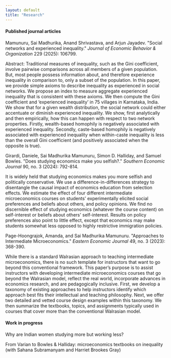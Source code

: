 ```yaml
---
layout: default
title: "Research"
---
```


#### Published journal articles 


Mamunuru, Sai Madhurika, Anand Shrivastava, and Arjun Jayadev. "Social networks and experienced inequality." *Journal of Economic Behavior & Organization* 229 (2025): 106799.

Abstract: Traditional measures of inequality, such as the Gini coefficient, involve pairwise comparisons across all members of a given population. But, most people possess information about, and therefore experience inequality in comparison to, only a subset of the population. In this paper, we provide simple axioms to describe inequality as experienced in social networks. We propose an index to measure aggregate experienced inequality that is consistent with these axioms. We then compute the Gini coefficient and ‘experienced inequality’ in 75 villages in Karnataka, India. We show that for a given wealth distribution, the social network could either accentuate or diminish experienced inequality. We show, first analytically and then empirically, how this can happen with respect to two network properties. Firstly, wealth-based homophily is negatively associated with experienced inequality. Secondly, caste-based homophily is negatively associated with experienced inequality when within-caste inequality is less than the overall Gini coefficient (and positively associated when the opposite is true).


Girardi, Daniele, Sai Madhurika Mamunuru, Simon D. Halliday, and Samuel Bowles. "Does studying economics make you selfish?." *Southern Economic Journal* 90, no. 3 (2024): 792-814.

It is widely held that studying economics makes you more selfish and politically conservative. We use a difference-in-differences strategy to disentangle the causal impact of economics education from selection effects. We estimate the effect of four different intermediate microeconomics courses on students' experimentally elicited social preferences and beliefs about others, and policy opinions. We find no discernible effect of studying economics (whatever the course content) on self-interest or beliefs about others' self-interest. Results on policy preferences also point to little effect, except that economics may make students somewhat less opposed to highly restrictive immigration policies.


Page-Hoongrajok, Amanda, and Sai Madhurika Mamunuru. "Approaches to Intermediate Microeconomics." *Eastern Economic Journal* 49, no. 3 (2023): 368-390.

While there is a standard Walrasian approach to teaching intermediate microeconomics, there is no such template for instructors that want to go beyond this conventional framework. This paper’s purpose is to assist instructors with developing intermediate microeconomics courses that go beyond the Walrasian model, reflect the real world, incorporate advances in economics research, and are pedagogically inclusive. First, we develop a taxonomy of existing approaches to help instructors identify which approach best fits their intellectual and teaching philosophy. Next, we offer two detailed and vetted course design examples within this taxonomy. We then summarize the textbooks, topics, and assignments typically used in courses that cover more than the conventional Walrasian model.


#### Work in progress

Why are Indian women studying more but working less?

From Varian to Bowles & Halliday: microeconomics textbooks on inequality (with Sahana Subramanyam and Harriet Brookes Gray)
